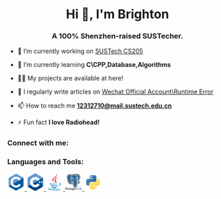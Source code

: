 <h1 align="center">Hi 👋, I'm Brighton</h1>
<h3 align="center">A 100% Shenzhen-raised SUSTecher.</h3>

- 🔭 I’m currently working on [SUSTech CS205](https://github.com/ShiqiYu/CPP)

- 🌱 I’m currently learning **C\CPP,Database,Algorithms**

- 👨‍💻 My projects are available at here!

- 📝 I regularly write articles on [Wechat Official Account\Runtime Error](http://weixin.qq.com/r/mp/YxLp8WXEyDi3rSGS90dx)

- 📫 How to reach me **12312710@mail.sustech.edu.cn**

- ⚡ Fun fact **I love Radiohead!**

<h3 align="left">Connect with me:</h3>
<p align="left">
</p>

<h3 align="left">Languages and Tools:</h3>
<p align="left"> <a href="https://www.cprogramming.com/" target="_blank" rel="noreferrer"> <img src="https://raw.githubusercontent.com/devicons/devicon/master/icons/c/c-original.svg" alt="c" width="40" height="40"/> </a> <a href="https://www.w3schools.com/cpp/" target="_blank" rel="noreferrer"> <img src="https://raw.githubusercontent.com/devicons/devicon/master/icons/cplusplus/cplusplus-original.svg" alt="cplusplus" width="40" height="40"/> </a> <a href="https://www.java.com" target="_blank" rel="noreferrer"> <img src="https://raw.githubusercontent.com/devicons/devicon/master/icons/java/java-original.svg" alt="java" width="40" height="40"/> </a> <a href="https://www.postgresql.org" target="_blank" rel="noreferrer"> <img src="https://raw.githubusercontent.com/devicons/devicon/master/icons/postgresql/postgresql-original-wordmark.svg" alt="postgresql" width="40" height="40"/> </a> <a href="https://www.python.org" target="_blank" rel="noreferrer"> <img src="https://raw.githubusercontent.com/devicons/devicon/master/icons/python/python-original.svg" alt="python" width="40" height="40"/> </a> </p>
